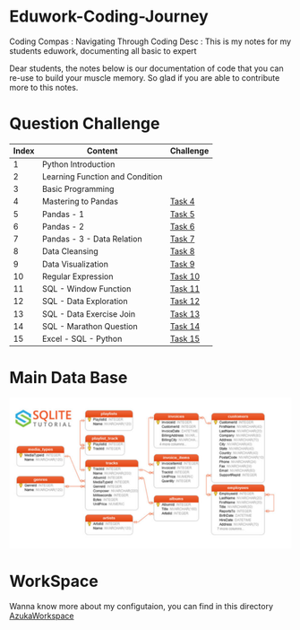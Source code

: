 # Eduwork-Coding-Journey
Coding Compas : Navigating Through Coding
Desc : This is my notes for my students eduwork, documenting all basic to expert

Dear students, the notes below is our documentation of code that you can re-use to build your muscle memory. So glad if you are able to contribute more to this notes.

# Question Challenge

| Index | Content                         | Challenge                   |
|-------|---------------------------------|-----------------------------|
| 1     | Python Introduction             |                             |
| 2     | Learning Function and Condition |                             |
| 3     | Basic Programming               |                             |
| 4     | Mastering to Pandas             | [Task 4](notes/task_4.md)   |
| 5     | Pandas - 1                      | [Task 5](notes/task_5.md)   |
| 6     | Pandas - 2                      | [Task 6](notes/task_6.md)   |
| 7     | Pandas - 3 - Data Relation      | [Task 7](notes/task_7.md)   |
| 8     | Data Cleansing                  | [Task 8](notes/task_8.md)   |
| 9     | Data Visualization              | [Task 9](notes/task_9.md)   |
| 10    | Regular Expression              | [Task 10](notes/task_10.md) |
| 11    | SQL - Window Function           | [Task 11](notes/task_11.md) |
| 12    | SQL - Data Exploration          | [Task 12](notes/task_12.md) |
| 13    | SQL - Data Exercise Join        | [Task 13](notes/task_13.md) |
| 14    | SQL - Marathon Question         | [Task 14](notes/task_14.md) |
| 15    | Excel - SQL - Python            | [Task 15](notes/task_15.md) |

# Main Data Base

![pict1](picts/pict1.png)


# WorkSpace

Wanna know more about my configutaion, you can find in this directory [AzukaWorkspace](https://github.com/azuka31/AzukaWorkspace)

